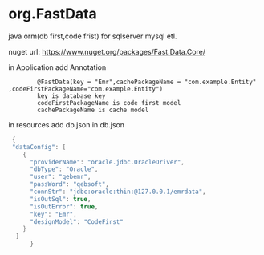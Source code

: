# org.FastData
java orm(db first,code frist) for sqlserver mysql etl.

nuget url: https://www.nuget.org/packages/Fast.Data.Core/

in Application add Annotation

            @FastData(key = "Emr",cachePackageName = "com.example.Entity" ,codeFirstPackageName="com.example.Entity")
            key is database key 
            codeFirstPackageName is code first model
            cachePackageName is cache model

in resources add db.json
in db.json         
```csharp
 {      
 "dataConfig": [
    {
      "providerName": "oracle.jdbc.OracleDriver",
      "dbType": "Oracle",
      "user": "qebemr",
      "passWord": "qebsoft",
      "connStr": "jdbc:oracle:thin:@127.0.0.1/emrdata",
      "isOutSql": true,
      "isOutError": true,
      "key": "Emr",
      "designModel": "CodeFirst"
    }
  ]
      }
```
